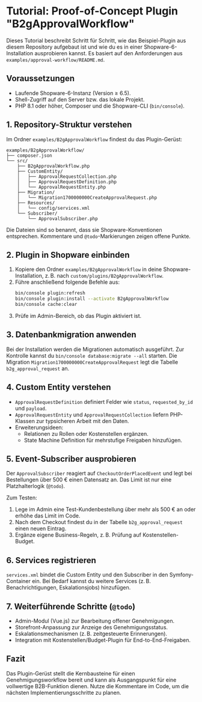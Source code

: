 # Tutorial: Proof-of-Concept Plugin "B2gApprovalWorkflow"

Dieses Tutorial beschreibt Schritt für Schritt, wie das Beispiel-Plugin aus diesem Repository aufgebaut ist und wie du es in einer Shopware-6-Installation ausprobieren kannst. Es basiert auf den Anforderungen aus `examples/approval-workflow/README.md`.

## Voraussetzungen
- Laufende Shopware-6-Instanz (Version ≥ 6.5).
- Shell-Zugriff auf den Server bzw. das lokale Projekt.
- PHP 8.1 oder höher, Composer und die Shopware-CLI (`bin/console`).

## 1. Repository-Struktur verstehen
Im Ordner `examples/B2gApprovalWorkflow` findest du das Plugin-Gerüst:

```
examples/B2gApprovalWorkflow/
├── composer.json
└── src/
    ├── B2gApprovalWorkflow.php
    ├── CustomEntity/
    │   ├── ApprovalRequestCollection.php
    │   ├── ApprovalRequestDefinition.php
    │   └── ApprovalRequestEntity.php
    ├── Migration/
    │   └── Migration1700000000CreateApprovalRequest.php
    ├── Resources/
    │   └── config/services.xml
    └── Subscriber/
        └── ApprovalSubscriber.php
```

Die Dateien sind so benannt, dass sie Shopware-Konventionen entsprechen. Kommentare und `@todo`-Markierungen zeigen offene Punkte.

## 2. Plugin in Shopware einbinden
1. Kopiere den Ordner `examples/B2gApprovalWorkflow` in deine Shopware-Installation, z. B. nach `custom/plugins/B2gApprovalWorkflow`.
2. Führe anschließend folgende Befehle aus:
   ```bash
   bin/console plugin:refresh
   bin/console plugin:install --activate B2gApprovalWorkflow
   bin/console cache:clear
   ```
3. Prüfe im Admin-Bereich, ob das Plugin aktiviert ist.

## 3. Datenbankmigration anwenden
Bei der Installation werden die Migrationen automatisch ausgeführt. Zur Kontrolle kannst du `bin/console database:migrate --all` starten. Die Migration `Migration1700000000CreateApprovalRequest` legt die Tabelle `b2g_approval_request` an.

## 4. Custom Entity verstehen
- `ApprovalRequestDefinition` definiert Felder wie `status`, `requested_by_id` und `payload`.
- `ApprovalRequestEntity` und `ApprovalRequestCollection` liefern PHP-Klassen zur typsicheren Arbeit mit den Daten.
- Erweiterungsideen:
  - Relationen zu Rollen oder Kostenstellen ergänzen.
  - State Machine Definition für mehrstufige Freigaben hinzufügen.

## 5. Event-Subscriber ausprobieren
Der `ApprovalSubscriber` reagiert auf `CheckoutOrderPlacedEvent` und legt bei Bestellungen über 500 € einen Datensatz an. Das Limit ist nur eine Platzhalterlogik (`@todo`).

Zum Testen:
1. Lege im Admin eine Test-Kundenbestellung über mehr als 500 € an oder erhöhe das Limit im Code.
2. Nach dem Checkout findest du in der Tabelle `b2g_approval_request` einen neuen Eintrag.
3. Ergänze eigene Business-Regeln, z. B. Prüfung auf Kostenstellen-Budget.

## 6. Services registrieren
`services.xml` bindet die Custom Entity und den Subscriber in den Symfony-Container ein. Bei Bedarf kannst du weitere Services (z. B. Benachrichtigungen, Eskalationsjobs) hinzufügen.

## 7. Weiterführende Schritte (`@todo`)
- Admin-Modul (Vue.js) zur Bearbeitung offener Genehmigungen.
- Storefront-Anpassung zur Anzeige des Genehmigungsstatus.
- Eskalationsmechanismen (z. B. zeitgesteuerte Erinnerungen).
- Integration mit Kostenstellen/Budget-Plugin für End-to-End-Freigaben.

## Fazit
Das Plugin-Gerüst stellt die Kernbausteine für einen Genehmigungsworkflow bereit und kann als Ausgangspunkt für eine vollwertige B2B-Funktion dienen. Nutze die Kommentare im Code, um die nächsten Implementierungsschritte zu planen.
